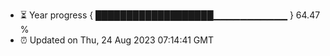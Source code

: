 - ⏳ Year progress { ███████████████████▁▁▁▁▁▁▁▁▁▁▁ } 64.47 %
- ⏰ Updated on Thu, 24 Aug 2023 07:14:41 GMT

